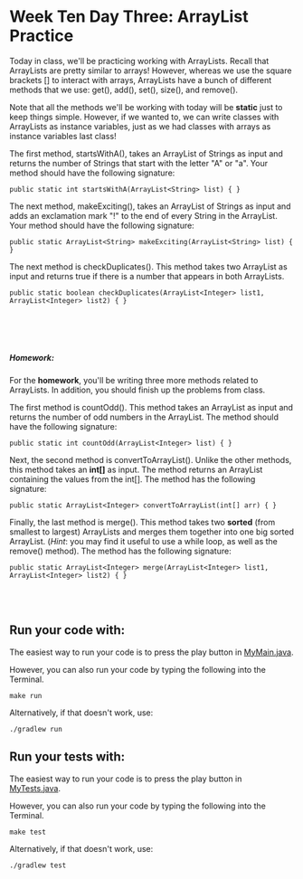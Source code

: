 # Week Ten Day Three: ArrayList Practice

Today in class, we'll be practicing working with ArrayLists. Recall that ArrayLists are pretty similar to arrays! However, whereas we use the square brackets [] to interact with arrays, ArrayLists have a bunch of different methods that we use: get(), add(), set(), size(), and remove(). 

Note that all the methods we'll be working with today will be **static** just to keep things simple. However, if we wanted to, we can write classes with ArrayLists as instance variables, just as we had classes with arrays as instance variables last class!

The first method, startsWithA(), takes an ArrayList of Strings as input and returns the number of Strings that start with the letter "A" or "a". Your method should have the following signature:
```shell script
public static int startsWithA(ArrayList<String> list) { }
```

The next method, makeExciting(), takes an ArrayList of Strings as input and adds an exclamation mark "!" to the end of every String in the ArrayList. Your method should have the following signature:
```shell script
public static ArrayList<String> makeExciting(ArrayList<String> list) { }
```

The next method is checkDuplicates(). This method takes two ArrayList<Integer> as input and returns true if there is a number that appears in both ArrayLists.
```shell script
public static boolean checkDuplicates(ArrayList<Integer> list1, ArrayList<Integer> list2) { }
```

<br />
<br />
<br />

##### Homework:

For the **homework**, you'll be writing three more methods related to ArrayLists. In addition, you should finish up the problems from class. 

The first method is countOdd(). This method takes an ArrayList<Integer> as input and returns the number of odd numbers in the ArrayList. The method should have the following signature:
```shell script
public static int countOdd(ArrayList<Integer> list) { }
```

Next, the second method is convertToArrayList(). Unlike the other methods, this method takes an **int[]** as input. The method returns an ArrayList<Integer> containing the values from the int[]. The method has the following signature:
```shell script
public static ArrayList<Integer> convertToArrayList(int[] arr) { }
```

Finally, the last method is merge(). This method takes two **sorted** (from smallest to largest) ArrayLists and merges them together into one big sorted ArrayList. (_Hint_: you may find it useful to use a while loop, as well as the remove() method). The method has the following signature:
```shell script
public static ArrayList<Integer> merge(ArrayList<Integer> list1, ArrayList<Integer> list2) { }
```

<br />
<br />

## Run your code with:
The easiest way to run your code is to press the play button in [MyMain.java](src/main/java/MyMain.java).

However, you can also run your code by typing the following into the Terminal.

```shell script
make run
```

Alternatively, if that doesn't work, use:

```shell script
./gradlew run
```

## Run your tests with:
The easiest way to run your code is to press the play button in [MyTests.java](src/test/java/MyTests.java).

However, you can also run your code by typing the following into the Terminal.

```shell script
make test
```

Alternatively, if that doesn't work, use:

```shell script
./gradlew test
```